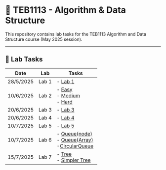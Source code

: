 # 📘 TEB1113 - Algorithm & Data Structure

This repository contains lab tasks for the TEB1113 Algorithm and Data Structure course (May 2025 session).

---

## 📅 Lab Tasks

| Date       | Lab   | Tasks                                                                 |
|------------|--------|-----------------------------------------------------------------------|
| 28/5/2025  | Lab 1 | - [Lab 1](lab_1_DSA.cpp) |
| 10/6/2025  | Lab 2 | - [Easy](lab_2/easy/Rotating_Matrix.cpp)<br> - [Medium](lab_2/normal/Searching.cpp)<br> - [Hard](lab_2/hard/Largest_binary.cpp) |
| 20/6/2025  | Lab 3 | - [Lab 3](lab_3/LAB3.cpp) |
| 20/6/2025  | Lab 4 | - [Lab 4](lab_4/Circular_Linked_List.cpp) |
| 10/7/2025  | Lab 5 | - [Lab 5](lab_5/Lab5.cpp) |
| 10/7/2025  | Lab 6 | - [Queue(node)](lab_6/Queue(node).cpp)<br> - [Queue(Array)](lab_6/Queue(Array).cpp)<br> -[CircularQueue](lab_6/CircularQueue.cpp) |
| 15/7/2025  | Lab 7 | - [Tree](lab_7/Tree.cpp)<br> - [Simpler Tree](lab_7/Simpler_tree.cpp)<br> |

